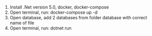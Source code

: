 1. Install .Net version 5.0, docker, docker-compose
2. Open terminal, run: docker-compose up -d
3. Open database, add 2 databases from folder database with correct name of file
4. Open terminal, run: dotnet run
